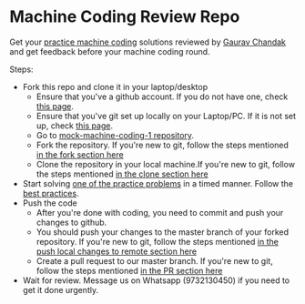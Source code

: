 # Machine Coding Review Repo
Get your [practice machine coding](https://workat.tech/machine-coding/practice) solutions reviewed by [Gaurav Chandak](https://www.linkedin.com/in/gcnit/) and get feedback before your machine coding round.

Steps:
- Fork this repo and clone it in your laptop/desktop
  - Ensure that you've a github account. If you do not have one, check <a href="git#create-github-account" target="_blank">this page</a>.
  - Ensure that you've git set up locally on your Laptop/PC. If it is not set up, check <a href="git#install-git-locally" target="_blank">this page</a>.
  - Go to <a href="https://github.com/workattech/mock-machine-coding-1" target="_blank">mock-machine-coding-1 repository</a>.
  - Fork the repository. If you're new to git, follow the steps mentioned <a href="https://workattech.github.io/mock-machine-coding-1/git#fork" target="_blank">in the fork section here</a>
  - Clone the repository in your local machine.If you're new to git, follow the steps mentioned <a href="https://workattech.github.io/mock-machine-coding-1/git#clone" target="_blank">in the clone section here</a>
- Start solving [one of the practice problems](https://workat.tech/machine-coding/practice) in a timed manner. Follow the [best practices](https://workat.tech/machine-coding/article/how-to-ace-machine-coding-round-hi8lnpp8tlmo).
- Push the code
  - After you're done with coding, you need to commit and push your changes to github.
  - You should push your changes to the master branch of your forked repository. If you're new to git, follow the steps mentioned <a href="https://workattech.github.io/mock-machine-coding-1/git#push-local-changes-to-remote" target="_blank">in the push local changes to remote section here</a>
  - Create a pull request to our master branch. If you're new to git, follow the steps mentioned <a href="https://workattech.github.io/mock-machine-coding-1/git#pr" target="_blank">in the PR section here</a>
- Wait for review. Message us on Whatsapp (9732130450) if you need to get it done urgently.
